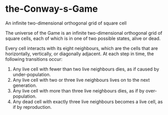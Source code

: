 # the-Conway-s-Game
An infinite two-dimensional orthogonal grid of square cell


The universe of the Game is an infinite two-dimensional orthogonal grid of square cells, each of which is in one of two possible states, alive or dead. 

Every cell interacts with its eight neighbours, which are the cells that are horizontally, vertically, or diagonally adjacent. At each step in time, the following transitions occur: 

1. Any live cell with fewer than two live neighbours dies, as if caused by under-population. 
2. Any live cell with two or three live neighbours lives on to the next generation. 
3. Any live cell with more than three live neighbours dies, as if by over-population. 
4. Any dead cell with exactly three live neighbours becomes a live cell, as if by reproduction.

